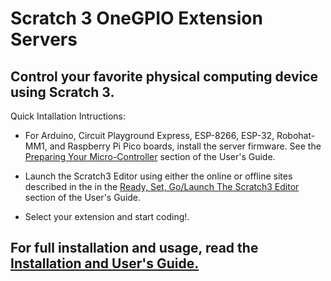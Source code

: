 # Scratch 3 OneGPIO Extension Servers

## Control your favorite physical computing device using Scratch 3.

Quick Intallation Intructions:

* For Arduino, Circuit Playground Express, ESP-8266, ESP-32, Robohat-MM1, and Raspberry Pi
Pico boards, install the server firmware. See the 
  [Preparing Your Micro-Controller](https://mryslab.github.io/s3-extend/) section
  of the User's Guide.
  
* Launch the Scratch3 Editor using either the online or offline sites described
in the in the [Ready, Set, Go/Launch The Scratch3 Editor](https://mryslab.github.io/s3-extend/)  section of the User's Guide.
  
* Select your extension and start coding!.

## For full installation and usage, read the [Installation and User's Guide.](https://mryslab.github.io/s3-extend/)


